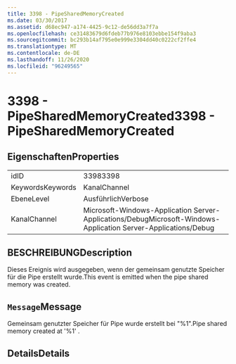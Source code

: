 ```yaml
---
title: 3398 - PipeSharedMemoryCreated
ms.date: 03/30/2017
ms.assetid: d68ec947-a174-4425-9c12-de56dd3a7f7a
ms.openlocfilehash: ce31483679d6fdeb77b976e8103ebbe154f9aba3
ms.sourcegitcommit: bc293b14af795e0e999e3304dd40c0222cf2ffe4
ms.translationtype: MT
ms.contentlocale: de-DE
ms.lasthandoff: 11/26/2020
ms.locfileid: "96249565"
---
```

# <a name="3398---pipesharedmemorycreated"></a><span data-ttu-id="00053-102">3398 - PipeSharedMemoryCreated</span><span class="sxs-lookup"><span data-stu-id="00053-102">3398 - PipeSharedMemoryCreated</span></span>

## <a name="properties"></a><span data-ttu-id="00053-103">Eigenschaften</span><span class="sxs-lookup"><span data-stu-id="00053-103">Properties</span></span>  
  
|||  
|-|-|  
|<span data-ttu-id="00053-104">id</span><span class="sxs-lookup"><span data-stu-id="00053-104">ID</span></span>|<span data-ttu-id="00053-105">3398</span><span class="sxs-lookup"><span data-stu-id="00053-105">3398</span></span>|  
|<span data-ttu-id="00053-106">Keywords</span><span class="sxs-lookup"><span data-stu-id="00053-106">Keywords</span></span>|<span data-ttu-id="00053-107">Kanal</span><span class="sxs-lookup"><span data-stu-id="00053-107">Channel</span></span>|  
|<span data-ttu-id="00053-108">Ebene</span><span class="sxs-lookup"><span data-stu-id="00053-108">Level</span></span>|<span data-ttu-id="00053-109">Ausführlich</span><span class="sxs-lookup"><span data-stu-id="00053-109">Verbose</span></span>|  
|<span data-ttu-id="00053-110">Kanal</span><span class="sxs-lookup"><span data-stu-id="00053-110">Channel</span></span>|<span data-ttu-id="00053-111">Microsoft-Windows-Application Server-Applications/Debug</span><span class="sxs-lookup"><span data-stu-id="00053-111">Microsoft-Windows-Application Server-Applications/Debug</span></span>|  
  
## <a name="description"></a><span data-ttu-id="00053-112">BESCHREIBUNG</span><span class="sxs-lookup"><span data-stu-id="00053-112">Description</span></span>  

 <span data-ttu-id="00053-113">Dieses Ereignis wird ausgegeben, wenn der gemeinsam genutzte Speicher für die Pipe erstellt wurde.</span><span class="sxs-lookup"><span data-stu-id="00053-113">This event is emitted when the pipe shared memory was created.</span></span>  
  
## <a name="message"></a><span data-ttu-id="00053-114">`Message`</span><span class="sxs-lookup"><span data-stu-id="00053-114">Message</span></span>  

 <span data-ttu-id="00053-115">Gemeinsam genutzter Speicher für Pipe wurde erstellt bei "%1".</span><span class="sxs-lookup"><span data-stu-id="00053-115">Pipe shared memory created at '%1' .</span></span>  
  
## <a name="details"></a><span data-ttu-id="00053-116">Details</span><span class="sxs-lookup"><span data-stu-id="00053-116">Details</span></span>
